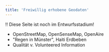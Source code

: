 ```yaml
---
title: 'Freiwillig erhobene Geodaten'
---
```


!! Diese Seite ist noch im Entwurfsstadium!

- OpenStreetMap, OpenSenseMap, OpenAire
- "Regen in Münster", Haiti Erdbeben
- Qualität v. Volunteered Information
